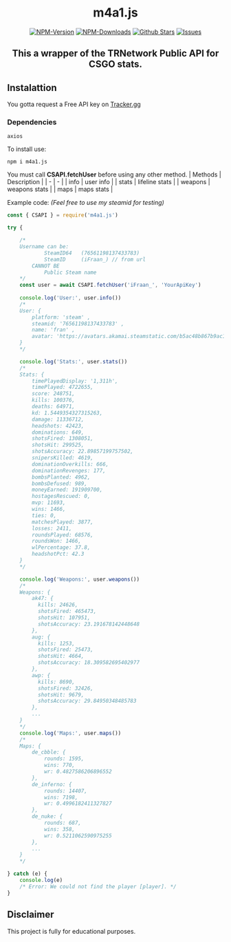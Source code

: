 <div align="center">
	<h1>m4a1.js</h1>
   <a href="https://www.npmjs.com/package/m4a1.js"><img src="https://badgen.net/npm/v/m4a1.js?color=red" alt="NPM-Version"/></a>
   <a href="https://www.npmjs.com/package/m4a1.js"><img src="https://badgen.net/npm/dt/m4a1.js?color=red" alt="NPM-Downloads"/></a>
   <a href="https://github.com/iFraan/m4a1.js"><img src="https://badgen.net/github/stars/iFraan/m4a1.js?color=green" alt="Github Stars"/></a>
   <a href="https://github.com/iFraan/m4a1.js/issues"><img src="https://badgen.net/github/issues/iFraan/m4a1.js?color=green" alt="Issues"/></a>
   <h2>This a wrapper of the TRNetwork Public API for <b>CSGO</b> stats.</h2>
</div>

## Instalattion
You gotta request a Free API key on [Tracker.gg](https://tracker.gg/developers)
### Dependencies
``
axios
``

To install use:
```shell
npm i m4a1.js
```


You must call **CSAPI.fetchUser** before using any other method.
| Methods | Description |
| - | - |
| info | user info |
| stats | lifeline stats |
| weapons | weapons stats |
| maps | maps stats |

Example code: _(Feel free to use my steamid for testing)_
```js
const { CSAPI } = require('m4a1.js')

try {

	/* 
	Username can be:
			SteamID64	(76561198137433783)
			SteamID		(iFraan_) // from url
		CANNOT BE
			Public Steam name
	*/
	const user = await CSAPI.fetchUser('iFraan_', 'YourApiKey')
	
	console.log('User:', user.info())
	/*
	User: {
		platform: 'steam' ,
		steamid: '76561198137433783' ,
		name: 'fran' ,
		avatar: 'https://avatars.akamai.steamstatic.com/b5ac48b867b9ac1935fc564eaf1b43e8ac326e24_full.jpg'
	}
	*/

	console.log('Stats:', user.stats())
	/*
	Stats: {
		timePlayedDisplay: '1,311h',
		timePlayed: 4722655,
		score: 248751,
		kills: 100376,
		deaths: 64971,
		kd: 1.5449354327315263,
		damage: 11336712,
		headshots: 42423,
		dominations: 649,
		shotsFired: 1308051,
		shotsHit: 299525,
		shotsAccuracy: 22.89857199757502,
		snipersKilled: 4619,
		dominationOverkills: 666,
		dominationRevenges: 177,
		bombsPlanted: 4962,
		bombsDefused: 989,
		moneyEarned: 191909700,
		hostagesRescued: 0,
		mvp: 11693,
		wins: 1466,
		ties: 0,
		matchesPlayed: 3877,
		losses: 2411,
		roundsPlayed: 68576,
		roundsWon: 1466,
		wlPercentage: 37.8,
		headshotPct: 42.3
	}
	*/

	console.log('Weapons:', user.weapons())
	/*
	Weapons: {
		ak47: {
		  kills: 24626,
		  shotsFired: 465473,
		  shotsHit: 107951,
		  shotsAccuracy: 23.191678142448648
		},
		aug: {
		  kills: 1253,
		  shotsFired: 25473,
		  shotsHit: 4664,
		  shotsAccuracy: 18.309582695402977
		},
		awp: {
		  kills: 8690,
		  shotsFired: 32426,
		  shotsHit: 9679,
		  shotsAccuracy: 29.84950348485783
		},
		...
	}
	*/
	console.log('Maps:', user.maps())
	/* 
	Maps: {
		de_cbble: { 
			rounds: 1595, 
			wins: 770, 
			wr: 0.4827586206896552 
		},
		de_inferno: { 
			rounds: 14407, 
			wins: 7198, 
			wr: 0.4996182411327827 
		},
		de_nuke: { 
			rounds: 687, 
			wins: 358, 
			wr: 0.5211062590975255 
		},
		...
	}
	*/

} catch (e) {
	console.log(e)
	/* Error: We could not find the player [player]. */
}
```


## Disclaimer
This project is fully for educational purposes.